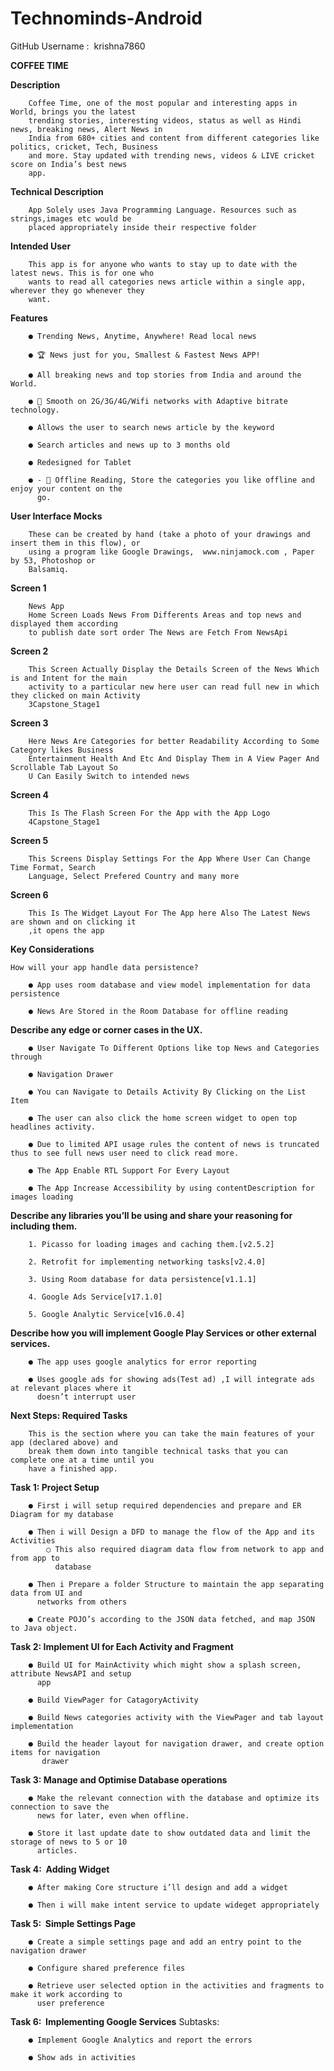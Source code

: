 # Technominds-Android
GitHub Username​​ : ​ krishna7860
    
**COFFEE TIME**

**Description**

        Coffee Time, one of the most popular and interesting apps in World, brings you the latest
        trending stories, interesting videos, status as well as Hindi news, breaking news, Alert News in
        India from 680+ cities and content from different categories like politics, cricket, Tech, Business
        and more. Stay updated with trending news, videos & LIVE cricket score on India’s best news
        app.

**Technical Description**

        App Solely uses Java Programming Language. Resources such as strings,images etc would be
        placed appropriately inside their respective folder

**Intended User**

        This app is for anyone who wants to stay up to date with the latest news. This is for one who
        wants to read all categories news article within a single app, wherever they go whenever they
        want.

**Features**

        ● Trending News, Anytime, Anywhere! Read local news

        ● 🏆 News just for you, Smallest & Fastest News APP!

        ● All breaking news and top stories from India and around the World.

        ● 📱 Smooth on 2G/3G/4G/Wifi networks with Adaptive bitrate technology.

        ● Allows the user to search news article by the keyword

        ● Search articles and news up to 3 months old

        ● Redesigned for Tablet

        ● - 📄 Offline Reading, Store the categories you like offline and enjoy your content on the
          go.


**User Interface Mocks**

        These can be created by hand (take a photo of your drawings and insert them in this flow), or
        using a program like Google Drawings, ​ www.ninjamock.com​ , Paper by 53, Photoshop or
        Balsamiq.

**Screen 1**

        News App
        Home Screen Loads News From Differents Areas and top news and displayed them according
        to publish date sort order The News are Fetch From NewsApi

**Screen 2**

        This Screen Actually Display the Details Screen of the News Which is and Intent for the main
        activity to a particular new here user can read full new in which they clicked on main Activity
        3Capstone_Stage1

**Screen 3**

        Here News Are Categories for better Readability According to Some Category likes Business
        Entertainment Health And Etc And Display Them in A View Pager And Scrollable Tab Layout So
        U Can Easily Switch to intended news
    
**Screen 4**

        This Is The Flash Screen For the App with the App Logo
        4Capstone_Stage1

**Screen 5**

        This Screens Display Settings For the App Where User Can Change Time Format, Search
        Language, Select Prefered Country and many more
    
**Screen 6**

        This Is The Widget Layout For The App here Also The Latest News are shown and on clicking it
        ,it opens the app


**Key Considerations**

    How will your app handle data persistence?

        ● App uses room database and view model implementation for data persistence

        ● News Are Stored in the Room Database for offline reading


**Describe any edge or corner cases in the UX.**

        ● User Navigate To Different Options like top News and Categories through

        ● Navigation Drawer

        ● You can Navigate to Details Activity By Clicking on the List Item

        ● The user can also click the home screen widget to open top headlines activity.

        ● Due to limited API usage rules the content of news is truncated thus to see full news user need to click read more.

        ● The App Enable RTL Support For Every Layout

        ● The App Increase Accessibility by using contentDescription for images loading
    
**Describe any libraries you’ll be using and share your reasoning for including them.**

        1. Picasso for loading images and caching them.[v2.5.2]

        2. Retrofit for implementing networking tasks[v2.4.0]

        3. Using Room database for data persistence[v1.1.1]

        4. Google Ads Service[v17.1.0]

        5. Google Analytic Service[v16.0.4]


**Describe how you will implement Google Play Services or other external services.**

        ● The app uses google analytics for error reporting

        ● Uses google ads for showing ads(Test ad) ,I will integrate ads at relevant places where it
          doesn’t interrupt user
    
**Next Steps: Required Tasks**

        This is the section where you can take the main features of your app (declared above) and
        break them down into tangible technical tasks that you can complete one at a time until you
        have a finished app.


**Task 1: Project Setup**

        ● First i will setup required dependencies and prepare and ER Diagram for my database

        ● Then i will Design a DFD to manage the flow of the App and its Activities
            ○ This also required diagram data flow from network to app and from app to
              database

        ● Then i Prepare a folder Structure to maintain the app separating data from UI and
          networks from others

        ● Create POJO’s according to the JSON data fetched, and map JSON to Java object.


**Task 2: Implement UI for Each Activity and Fragment**


        ● Build UI for MainActivity which might show a splash screen, attribute NewsAPI and setup  
          app

        ● Build ViewPager for CatagoryActivity

        ● Build News categories activity with the ViewPager and tab layout implementation

        ● Build the header layout for navigation drawer, and create option items for navigation
           drawer

**Task 3: Manage and Optimise Database operations**


        ● Make the relevant connection with the database and optimize its connection to save the
          news for later, even when offline.

        ● Store it last update date to show outdated data and limit the storage of news to 5 or 10
          articles.

**Task 4: ​ Adding Widget**

        ● After making Core structure i’ll design and add a widget

        ● Then i will make intent service to update wideget appropriately


**Task 5: ​ Simple Settings Page**

        ● Create a simple settings page and add an entry point to the navigation drawer

        ● Configure shared preference files

        ● Retrieve user selected option in the activities and fragments to make it work according to
          user preference

**Task 6: ​ Implementing Google Services**
        Subtasks:

        ● Implement Google Analytics and report the errors

        ● Show ads in activities

